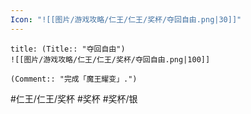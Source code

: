 ```yaml
---
Icon: "![[图片/游戏攻略/仁王/仁王/奖杯/夺回自由.png|30]]"
---
```

```ad-common-silver-trophy
title: (Title:: "夺回自由")
![[图片/游戏攻略/仁王/仁王/奖杯/夺回自由.png|100]]

(Comment:: "完成「魔王耀变」.")
```

#仁王/仁王/奖杯 #奖杯 #奖杯/银
